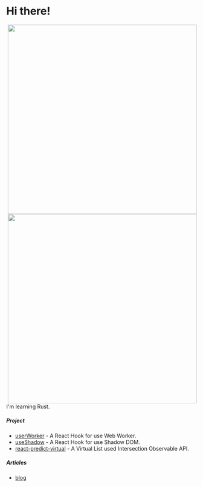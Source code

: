 # Hi there!

<img align="right" width="500" src="https://github-readme-stats.vercel.app/api?username=mysteryven&count_private=true&theme=dracula" >
<img align="right" width="500" src="https://leetcard.jacoblin.cool/mysteryven?theme=nord&font=Actor&ext=contest&site=cn" >

I'm learning Rust.

##### Project

- [userWorker](https://github.com/mysteryven/use-worker) - A React Hook for use Web Worker.
- [useShadow](https://github.com/mysteryven/use-shadow) - A React Hook for use Shadow DOM.
- [react-predict-virtual](https://github.com/mysteryven/react-virtual-list) - A Virtual List used Intersection Observable API.

##### Articles

- [blog](https://juejin.cn/user/430664290155751)
